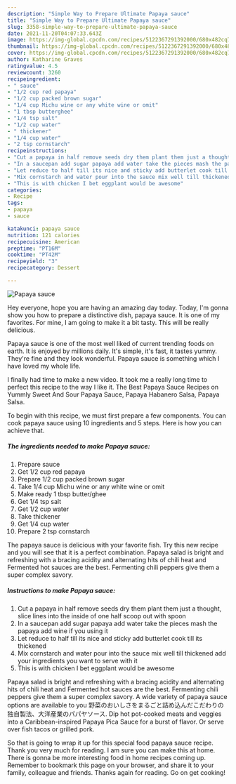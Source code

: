 ```yaml
---
description: "Simple Way to Prepare Ultimate Papaya sauce"
title: "Simple Way to Prepare Ultimate Papaya sauce"
slug: 3358-simple-way-to-prepare-ultimate-papaya-sauce
date: 2021-11-20T04:07:33.643Z
image: https://img-global.cpcdn.com/recipes/5122367291392000/680x482cq70/papaya-sauce-recipe-main-photo.jpg
thumbnail: https://img-global.cpcdn.com/recipes/5122367291392000/680x482cq70/papaya-sauce-recipe-main-photo.jpg
cover: https://img-global.cpcdn.com/recipes/5122367291392000/680x482cq70/papaya-sauce-recipe-main-photo.jpg
author: Katharine Graves
ratingvalue: 4.5
reviewcount: 3260
recipeingredient:
- " sauce"
- "1/2 cup red papaya"
- "1/2 cup packed brown sugar"
- "1/4 cup Michu wine or any white wine or omit"
- "1 tbsp butterghee"
- "1/4 tsp salt"
- "1/2 cup water"
- " thickener"
- "1/4 cup water"
- "2 tsp cornstarch"
recipeinstructions:
- "Cut a papaya in half remove seeds dry them plant them just a thought,  slice lines into the inside of one half scoop out with spoon"
- "In a saucepan add sugar papaya add water take the pieces mash the papaya add wine if you using it"
- "Let reduce to half till its nice and sticky add butterlet cook till its thickened"
- "Mix cornstarch and water pour into the sauce mix well till thickened add your ingredients you want to serve with it"
- "This is with chicken I bet eggplant would be awesome"
categories:
- Recipe
tags:
- papaya
- sauce

katakunci: papaya sauce 
nutrition: 121 calories
recipecuisine: American
preptime: "PT16M"
cooktime: "PT42M"
recipeyield: "3"
recipecategory: Dessert

---
```



![Papaya sauce](https://img-global.cpcdn.com/recipes/5122367291392000/680x482cq70/papaya-sauce-recipe-main-photo.jpg)

Hey everyone, hope you are having an amazing day today. Today, I'm gonna show you how to prepare a distinctive dish, papaya sauce. It is one of my favorites. For mine, I am going to make it a bit tasty. This will be really delicious.

Papaya sauce is one of the most well liked of current trending foods on earth. It is enjoyed by millions daily. It's simple, it's fast, it tastes yummy. They're fine and they look wonderful. Papaya sauce is something which I have loved my whole life.

I finally had time to make a new video. It took me a really long time to perfect this recipe to the way I like it. The Best Papaya Sauce Recipes on Yummly Sweet And Sour Papaya Sauce, Papaya Habanero Salsa, Papaya Salsa.


To begin with this recipe, we must first prepare a few components. You can cook papaya sauce using 10 ingredients and 5 steps. Here is how you can achieve that.

<!--inarticleads1-->

##### The ingredients needed to make Papaya sauce:

1. Prepare  sauce
1. Get 1/2 cup red papaya
1. Prepare 1/2 cup packed brown sugar
1. Take 1/4 cup Michu wine or any white wine or omit
1. Make ready 1 tbsp butter/ghee
1. Get 1/4 tsp salt
1. Get 1/2 cup water
1. Take  thickener
1. Get 1/4 cup water
1. Prepare 2 tsp cornstarch


The papaya sauce is delicious with your favorite fish. Try this new recipe and you will see that it is a perfect combination. Papaya salad is bright and refreshing with a bracing acidity and alternating hits of chili heat and Fermented hot sauces are the best. Fermenting chili peppers give them a super complex savory. 

<!--inarticleads2-->

##### Instructions to make Papaya sauce:

1. Cut a papaya in half remove seeds dry them plant them just a thought,  slice lines into the inside of one half scoop out with spoon
1. In a saucepan add sugar papaya add water take the pieces mash the papaya add wine if you using it
1. Let reduce to half till its nice and sticky add butterlet cook till its thickened
1. Mix cornstarch and water pour into the sauce mix well till thickened add your ingredients you want to serve with it
1. This is with chicken I bet eggplant would be awesome


Papaya salad is bright and refreshing with a bracing acidity and alternating hits of chili heat and Fermented hot sauces are the best. Fermenting chili peppers give them a super complex savory. A wide variety of papaya sauce options are available to you 野菜のおいしさをまるごと詰め込んだこだわりの独自製法、大洋産業のパパヤソース. Dip hot pot-cooked meats and veggies into a Caribbean-inspired Papaya Pica Sauce for a burst of flavor. Or serve over fish tacos or grilled pork. 

So that is going to wrap it up for this special food papaya sauce recipe. Thank you very much for reading. I am sure you can make this at home. There is gonna be more interesting food in home recipes coming up. Remember to bookmark this page on your browser, and share it to your family, colleague and friends. Thanks again for reading. Go on get cooking!
